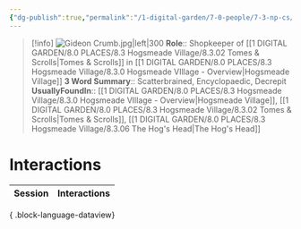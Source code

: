 ```yaml
---
{"dg-publish":true,"permalink":"/1-digital-garden/7-0-people/7-3-np-cs/gideon-crumb/","tags":["#person","#hogsmeade","#shopkeeper","#hogsmeade-resident"]}
---
```


>[!info] 
>![Gideon Crumb.jpg|left|300](/img/user/1%20DIGITAL%20GARDEN/7.0%20PEOPLE/7.3%20NPCs/Headshots/Gideon%20Crumb.jpg)
>**Role**:: Shopkeeper of [[1 DIGITAL GARDEN/8.0 PLACES/8.3 Hogsmeade Village/8.3.02 Tomes & Scrolls\|Tomes & Scrolls]] in [[1 DIGITAL GARDEN/8.0 PLACES/8.3 Hogsmeade Village/8.3.0 Hogsmeade VIllage - Overview\|Hogsmeade Village]]
>**3 Word Summary**:: Scatterbrained, Encyclopaedic, Decrepit
>**UsuallyFoundIn**:: [[1 DIGITAL GARDEN/8.0 PLACES/8.3 Hogsmeade Village/8.3.0 Hogsmeade VIllage - Overview\|Hogsmeade Village]], [[1 DIGITAL GARDEN/8.0 PLACES/8.3 Hogsmeade Village/8.3.02 Tomes & Scrolls\|Tomes & Scrolls]], [[1 DIGITAL GARDEN/8.0 PLACES/8.3 Hogsmeade Village/8.3.06 The Hog's Head\|The Hog's Head]]

# Interactions

| Session | Interactions |
| ------- | ------------ |

{ .block-language-dataview}
